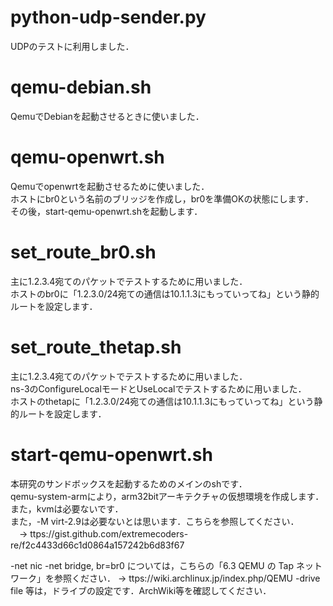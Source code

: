 # python-udp-sender.py
UDPのテストに利用しました．
# qemu-debian.sh
QemuでDebianを起動させるときに使いました．
# qemu-openwrt.sh
Qemuでopenwrtを起動させるために使いました．  
ホストにbr0という名前のブリッジを作成し，br0を準備OKの状態にします．  
その後，start-qemu-openwrt.shを起動します．
# set_route_br0.sh
主に1.2.3.4宛てのパケットでテストするために用いました．  
ホストのbr0に「1.2.3.0/24宛ての通信は10.1.1.3にもっていってね」という静的ルートを設定します．  
# set_route_thetap.sh
主に1.2.3.4宛てのパケットでテストするために用いました．  
ns-3のConfigureLocalモードとUseLocalでテストするために用いました．  
ホストのthetapに「1.2.3.0/24宛ての通信は10.1.1.3にもっていってね」という静的ルートを設定します．  
# start-qemu-openwrt.sh
本研究のサンドボックスを起動するためのメインのshです．  
qemu-system-armにより，arm32bitアーキテクチャの仮想環境を作成します．  
また，kvmは必要ないです．  
また，-M virt-2.9は必要ないとは思います．こちらを参照してください．  
　-> ttps://gist.github.com/extremecoders-re/f2c4433d66c1d0864a157242b6d83f67  

-net nic -net bridge, br=br0
については，こちらの「6.3	QEMU の Tap ネットワーク」を参照ください．
 -> ttps://wiki.archlinux.jp/index.php/QEMU
-drive file
等は，ドライブの設定です．ArchWiki等を確認してください．
